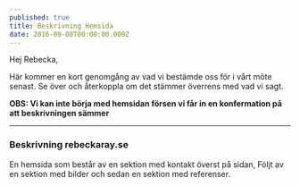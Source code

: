 ```yaml
---
published: true
title: Beskrivning Hemsida
date: 2016-09-08T00:00:00.000Z
---
```

Hej Rebecka, 

Här kommer en kort genomgång av vad vi bestämde oss för i vårt möte senast. Se över och återkoppla om det stämmer överrens med vad vi sagt.

**OBS: Vi kan inte börja med hemsidan försen vi får in en konfermation på att beskrivningen sämmer**

---
### Beskrivning rebeckaray.se
En hemsida som består av en sektion med kontakt överst på sidan, Följt av en sektion med bilder och sedan en sektion med referenser.
